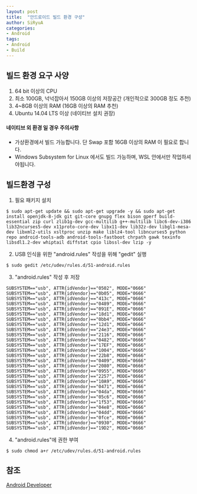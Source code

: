 ```yaml
---
layout: post
title:  "안드로이드 빌드 환경 구성"
author: SiRyuA
categories:
- Android
tags:
- Android
- Build
---
```



## 빌드 환경 요구 사양
1. 64 bit 이상의 CPU
2. 최소 100GB, 넉넉잡아서 150GB 이상의 저장공간 (개인적으로 300GB 정도 추천)
3. 4~8GB 이상의 RAM (16GB 이상의 RAM 추천)
4. Ubuntu 14.04 LTS 이상 (네이티브 설치 권장)

#### 네이티브 외 환경 일 경우 주의사항
* 가상환경에서 빌드 가능합니다. 단 Swap 포함 16GB 이상의 RAM 이 필요로 합니다.
* Windows Subsystem for Linux 에서도 빌드 가능하며, WSL 안에서만 작업하셔야됩니다.


## 빌드환경 구성
1. 필요 패키지 설치
~~~~
$ sudo apt-get update && sudo apt-get upgrade -y && sudo apt-get install openjdk-8-jdk git git-core gnupg flex bison gperf build-essential zip curl zlib1g-dev gcc-multilib g++-multilib libc6-dev-i386 lib32ncurses5-dev x11proto-core-dev libx11-dev lib32z-dev libgl1-mesa-dev libxml2-utils xsltproc unzip make liblz4-tool libncurses5 python repo android-tools-adb android-tools-fastboot chrpath gawk texinfo libsdl1.2-dev whiptail diffstat cpio libssl-dev lzip -y
~~~~
2. USB 인식을 위한 "android.rules" 작성을 위해 "gedit" 실행
~~~~
$ sudo gedit /etc/udev/rules.d/51-android.rules
~~~~
3. "android.rules" 작성 후 저장
~~~~
SUBSYSTEM=="usb", ATTR{idVendor}=="0502", MODE="0666"
SUBSYSTEM=="usb", ATTR{idVendor}=="0b05", MODE="0666"
SUBSYSTEM=="usb", ATTR{idVendor}=="413c", MODE="0666"
SUBSYSTEM=="usb", ATTR{idVendor}=="0489", MODE="0666"
SUBSYSTEM=="usb", ATTR{idVendor}=="091E", MODE="0666"
SUBSYSTEM=="usb", ATTR{idVendor}=="18d1", MODE="0666"
SUBSYSTEM=="usb", ATTR{idVendor}=="0bb4", MODE="0666"
SUBSYSTEM=="usb", ATTR{idVendor}=="12d1", MODE="0666"
SUBSYSTEM=="usb", ATTR{idVendor}=="24e3", MODE="0666"
SUBSYSTEM=="usb", ATTR{idVendor}=="2116", MODE="0666"
SUBSYSTEM=="usb", ATTR{idVendor}=="0482", MODE="0666"
SUBSYSTEM=="usb", ATTR{idVendor}=="17EF", MODE="0666"
SUBSYSTEM=="usb", ATTR{idVendor}=="1004", MODE="0666"
SUBSYSTEM=="usb", ATTR{idVendor}=="22b8", MODE="0666"
SUBSYSTEM=="usb", ATTR{idVendor}=="0409", MODE="0666"
SUBSYSTEM=="usb", ATTR{idVendor}=="2080", MODE="0666"
SUBSYSTEM=="usb", ATTR{idVendor}=="0955", MODE="0666"
SUBSYSTEM=="usb", ATTR{idVendor}=="2257", MODE="0666"
SUBSYSTEM=="usb", ATTR{idVendor}=="10A9", MODE="0666"
SUBSYSTEM=="usb", ATTR{idVendor}=="0471", MODE="0666"
SUBSYSTEM=="usb", ATTR{idVendor}=="04da", MODE="0666"
SUBSYSTEM=="usb", ATTR{idVendor}=="05c6", MODE="0666"
SUBSYSTEM=="usb", ATTR{idVendor}=="1f53", MODE="0666"
SUBSYSTEM=="usb", ATTR{idVendor}=="04e8", MODE="0666"
SUBSYSTEM=="usb", ATTR{idVendor}=="04dd", MODE="0666"
SUBSYSTEM=="usb", ATTR{idVendor}=="0fce", MODE="0666"
SUBSYSTEM=="usb", ATTR{idVendor}=="0930", MODE="0666"
SUBSYSTEM=="usb", ATTR{idVendor}=="19D2", MODE="0666"
~~~~
4. "android.rules"에 권한 부여
~~~~
$ sudo chmod a+r /etc/udev/rules.d/51-android.rules
~~~~


## 참조
[Android Developer](https://source.android.com/setup/build/requirements)
